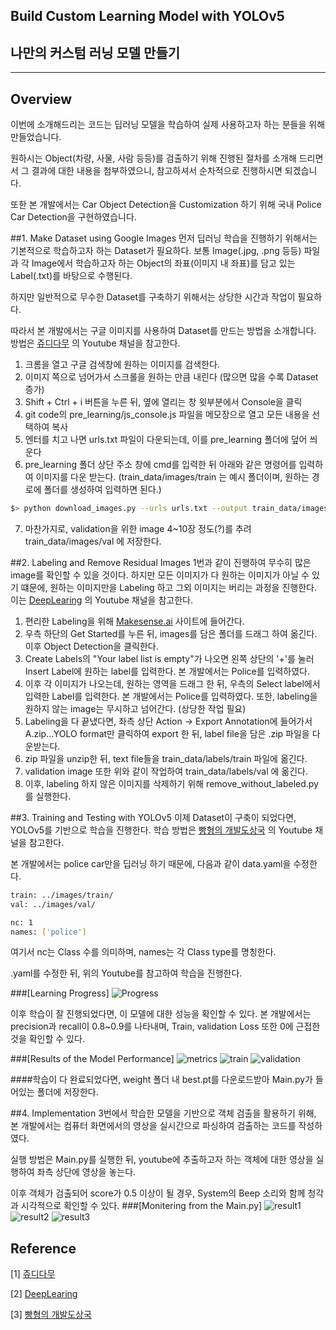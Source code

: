 ## Build Custom Learning Model with YOLOv5
## 나만의 커스텀 러닝 모델 만들기

---
## Overview
이번에 소개해드리는 코드는 딥러닝 모델을 학습하여 실제 사용하고자 하는 분들을 위해 만들었습니다.

원하시는 Object(차량, 사물, 사람 등등)를 검출하기 위해 진행된 절차를 소개해 드리면서 그 결과에 대한 내용을 첨부하였으니, 참고하셔서 순차적으로 진행하시면 되겠습니다.

또한 본 개발에서는 Car Object Detection을 Customization 하기 위해 국내 Police Car Detection을 구현하였습니다.

##1. Make Dataset using Google Images 
먼저 딥러닝 학습을 진행하기 위해서는 기본적으로 학습하고자 하는 Dataset가 필요하다. 보통 Image(.jpg, .png 등등) 파일과 각 Image에서 학습하고자 하는 Object의 좌표(이미지 내 좌표)를 담고 있는 Label(.txt)를 바탕으로 수행된다.

하지만 일반적으로 무수한 Dataset를 구축하기 위해서는 상당한 시간과 작업이 필요하다.

따라서 본 개발에서는 구글 이미지를 사용하여 Dataset를 만드는 방법을 소개합니다. 방법은 [쥬디다무](https://www.youtube.com/watch?v=m7jwlDhsfQ4) 의 Youtube 채널을 참고한다.

1. 크롬을 열고 구글 검색창에 원하는 이미지를 검색한다.
2. 이미지 쪽으로 넘어가서 스크롤을 원하는 만큼 내린다 (많으면 많을 수록 Dataset 증가)
3. Shift + Ctrl + i 버튼을 누른 뒤, 옆에 열리는 창 윗부분에서 Console을 클릭
4. git code의 pre_learning/js_console.js 파일을 메모장으로 열고 모든 내용을 선택하여 복사
5. 엔터를 치고 나면 urls.txt 파일이 다운되는데, 이를 pre_learning 폴더에 덮어 씌운다
6. pre_learning 폴더 상단 주소 창에 cmd를 입력한 뒤 아래와 같은 명령어를 입력하여 이미지를 다운 받는다. (train_data/images/train 는 예시 폴더이며, 원하는 경로에 폴더를 생성하여 입력하면 된다.) 
```bash
$> python download_images.py --urls urls.txt --output train_data/images/train
```
7. 마찬가지로, validation을 위한 image 4~10장 정도(?)를 추려 train_data/images/val 에 저장한다.

##2. Labeling and Remove Residual Images
1번과 같이 진행하여 무수히 많은 image를 확인할 수 있을 것이다. 하지만 모든 이미지가 다 원하는 이미지가 아닐 수 있기 떄문에, 원하는 이미지만을 Labeling 하고 그외 이미지는 버리는 과정을 진행한다.
이는 [DeepLearing](https://www.youtube.com/watch?v=GRtgLlwxpc4&t=734s) 의 Youtube 채널을 참고한다.

1. 편리한 Labeling을 위해 [Makesense.ai](https://www.makesense.ai/) 사이트에 들어간다.
2. 우측 하단의 Get Started를 누른 뒤, images를 담은 폴더를 드래그 하여 옮긴다. 이후 Object Detection을 클릭한다.
3. Create Labels의 "Your label list is empty"가 나오면 왼쪽 상단의 '+'를 눌러 Insert Label에 원하는 label를 입력한다. 본 개발에서는 Police를 입력하였다.
4. 이후 각 이미지가 나오는데, 원하는 영역을 드래그 한 뒤, 우측의 Select label에서 입력한 Label를 입력한다. 본 개발에서는 Police를 입력하였다. 또한, labeling을 원하지 않는 image는 무시하고 넘어간다. (상당한 작업 필요)
5. Labeling을 다 끝냈다면, 좌측 상단 Action -> Export Annotation에 들어가서 A.zip...YOLO format만 클릭하여 export 한 뒤, label file을 담은 .zip 파일을 다운받는다.
6. zip 파일을 unzip한 뒤, text file들을 train_data/labels/train 파일에 옮긴다.
7. validation image 또한 위와 같이 작업하여 train_data/labels/val 에 옮긴다.
8. 이후, labeling 하지 않은 이미지를 삭제하기 위해 remove_without_labeled.py를 실행한다.

##3. Training and Testing with YOLOv5
이제 Dataset이 구축이 되었다면, YOLOv5를 기반으로 학습을 진행한다. 학습 방법은 [빵형의 개발도상국](https://www.youtube.com/watch?v=T0DO1C8uYP8&t=820s) 의 Youtube 채널을 참고한다.

본 개발에서는 police car만을 딥러닝 하기 때문에, 다음과 같이 data.yaml을 수정한다.
```bash
train: ../images/train/  
val: ../images/val/  

nc: 1  
names: ['police'] 
```
여기서 nc는 Class 수를 의미하며, names는 각 Class type를 명칭한다.

.yaml를 수정한 뒤, 위의 Youtube를 참고하여 학습을 진행한다.

###[Learning Progress]
![Progress](img/learing_process.png)

이후 학습이 잘 진행되었다면, 이 모델에 대한 성능을 확인할 수 있다. 본 개발에서는 precision과 recall이 0.8~0.9를 나타내며, Train, validation Loss 또한 0에 근접한 것을 확인할 수 있다.

###[Results of the Model Performance]
![metrics](img/metrics.PNG)
![train](img/train.PNG)
![validation](img/validation.PNG)

####학습이 다 완료되었다면, weight 폴더 내 best.pt를 다운로드받아 Main.py가 들어있는 폴더에 저장한다.

##4. Implementation
3번에서 학습한 모델을 기반으로 객체 검출을 활용하기 위해, 본 개발에서는 컴퓨터 화면에서의 영상을 실시간으로 파싱하여 검출하는 코드를 작성하였다. 

실행 방법은 Main.py를 실행한 뒤, youtube에 추출하고자 하는 객체에 대한 영상을 실행하여 좌측 상단에 영상을 놓는다.

이후 객체가 검출되어 score가 0.5 이상이 될 경우, System의 Beep 소리와 함께 청각과 시각적으로 확인할 수 있다.
###[Monitering from the Main.py]
![result1](img/results.PNG)
![result2](img/results2.PNG)
![result3](img/results3.PNG)


## Reference
[1] [쥬디다무](https://www.youtube.com/watch?v=m7jwlDhsfQ4)

[2] [DeepLearing](https://www.youtube.com/watch?v=GRtgLlwxpc4&t=734s)

[3] [빵형의 개발도상국](https://www.youtube.com/watch?v=T0DO1C8uYP8&t=820s)

